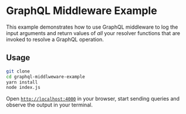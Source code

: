 # GraphQL Middleware Example

This example demonstrates how to use GraphQL middleware to log the input arguments and return values of _all_ your resolver functions that are invoked to resolve a GraphQL operation.

## Usage

```bash
git clone
cd graphql-middlweware-example
yarn install
node index.js
```

Open [`http://localhost:4000`](http://localhost:4000) in your browser, start sending queries and observe the output in your terminal.